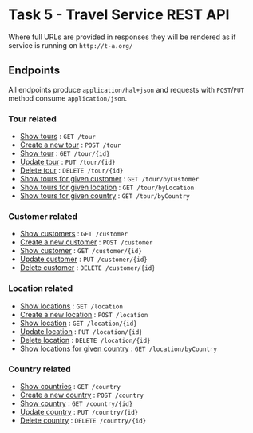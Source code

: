 # Task 5 - Travel Service REST API

Where full URLs are provided in responses they will be rendered as if service
is running on `http://t-a.org/`

## Endpoints
All endpoints produce `application/hal+json` and requests with `POST`/`PUT` method consume `application/json`.

### Tour related

* [Show tours](tour/list.md) : `GET /tour`
* [Create a new tour](tour/create.md) : `POST /tour`
* [Show tour](tour/get.md) : `GET /tour/{id}`
* [Update tour](tour/put.md) : `PUT /tour/{id}`
* [Delete tour](tour/delete.md) : `DELETE /tour/{id}`
* [Show tours for given customer](tour/customer.md) : `GET /tour/byCustomer`
* [Show tours for given location](tour/location.md) : `GET /tour/byLocation`
* [Show tours for given country](tour/country.md) : `GET /tour/byCountry`

### Customer related

* [Show customers](customer/list.md) : `GET /customer`
* [Create a new customer](customer/create.md) : `POST /customer`
* [Show customer](customer/get.md) : `GET /customer/{id}`
* [Update customer](customer/put.md) : `PUT /customer/{id}`
* [Delete customer](customer/delete.md) : `DELETE /customer/{id}`

### Location related

* [Show locations](location/list.md) : `GET /location`
* [Create a new location](location/create.md) : `POST /location`
* [Show location](location/get.md) : `GET /location/{id}`
* [Update location](location/put.md) : `PUT /location/{id}`
* [Delete location](location/delete.md) : `DELETE /location/{id}`
* [Show locations for given country](location/country.md) : `GET /location/byCountry`

### Country related

* [Show countries](country/list.md) : `GET /country`
* [Create a new country](country/create.md) : `POST /country`
* [Show country](country/get.md) : `GET /country/{id}`
* [Update country](country/put.md) : `PUT /country/{id}`
* [Delete country](country/delete.md) : `DELETE /country/{id}`
